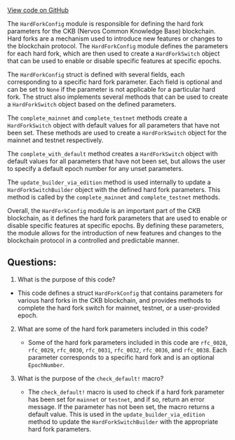 [View code on GitHub](https://github.com/nervosnetwork/ckb/blob/develop/spec/src/hardfork.rs)

The `HardForkConfig` module is responsible for defining the hard fork parameters for the CKB (Nervos Common Knowledge Base) blockchain. Hard forks are a mechanism used to introduce new features or changes to the blockchain protocol. The `HardForkConfig` module defines the parameters for each hard fork, which are then used to create a `HardForkSwitch` object that can be used to enable or disable specific features at specific epochs.

The `HardForkConfig` struct is defined with several fields, each corresponding to a specific hard fork parameter. Each field is optional and can be set to `None` if the parameter is not applicable for a particular hard fork. The struct also implements several methods that can be used to create a `HardForkSwitch` object based on the defined parameters.

The `complete_mainnet` and `complete_testnet` methods create a `HardForkSwitch` object with default values for all parameters that have not been set. These methods are used to create a `HardForkSwitch` object for the mainnet and testnet respectively.

The `complete_with_default` method creates a `HardForkSwitch` object with default values for all parameters that have not been set, but allows the user to specify a default epoch number for any unset parameters.

The `update_builder_via_edition` method is used internally to update a `HardForkSwitchBuilder` object with the defined hard fork parameters. This method is called by the `complete_mainnet` and `complete_testnet` methods.

Overall, the `HardForkConfig` module is an important part of the CKB blockchain, as it defines the hard fork parameters that are used to enable or disable specific features at specific epochs. By defining these parameters, the module allows for the introduction of new features and changes to the blockchain protocol in a controlled and predictable manner.
## Questions:
 1. What is the purpose of this code?
   - This code defines a struct `HardForkConfig` that contains parameters for various hard forks in the CKB blockchain, and provides methods to complete the hard fork switch for mainnet, testnet, or a user-provided epoch.

2. What are some of the hard fork parameters included in this code?
   - Some of the hard fork parameters included in this code are `rfc_0028`, `rfc_0029`, `rfc_0030`, `rfc_0031`, `rfc_0032`, `rfc_0036`, and `rfc_0038`. Each parameter corresponds to a specific hard fork and is an optional `EpochNumber`.

3. What is the purpose of the `check_default!` macro?
   - The `check_default!` macro is used to check if a hard fork parameter has been set for `mainnet` or `testnet`, and if so, return an error message. If the parameter has not been set, the macro returns a default value. This is used in the `update_builder_via_edition` method to update the `HardForkSwitchBuilder` with the appropriate hard fork parameters.
